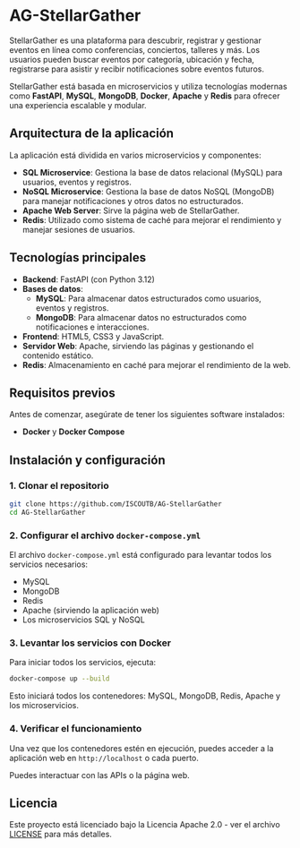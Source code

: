 # AG-StellarGather
StellarGather es una plataforma para descubrir, registrar y gestionar eventos en línea como conferencias, conciertos, talleres y más. Los usuarios pueden buscar eventos por categoría, ubicación y fecha, registrarse para asistir y recibir notificaciones sobre eventos futuros.

StellarGather está basada en microservicios y utiliza tecnologías modernas como **FastAPI**, **MySQL**, **MongoDB**, **Docker**, **Apache** y **Redis** para ofrecer una experiencia escalable y modular.

## Arquitectura de la aplicación

La aplicación está dividida en varios microservicios y componentes:

- **SQL Microservice**: Gestiona la base de datos relacional (MySQL) para usuarios, eventos y registros.
- **NoSQL Microservice**: Gestiona la base de datos NoSQL (MongoDB) para manejar notificaciones y otros datos no estructurados.
- **Apache Web Server**: Sirve la página web de StellarGather.
- **Redis**: Utilizado como sistema de caché para mejorar el rendimiento y manejar sesiones de usuarios.
  
## Tecnologías principales

- **Backend**: FastAPI (con Python 3.12)
- **Bases de datos**:
  - **MySQL**: Para almacenar datos estructurados como usuarios, eventos y registros.
  - **MongoDB**: Para almacenar datos no estructurados como notificaciones e interacciones.
- **Frontend**: HTML5, CSS3 y JavaScript.
- **Servidor Web**: Apache, sirviendo las páginas y gestionando el contenido estático.
- **Redis**: Almacenamiento en caché para mejorar el rendimiento de la web.

## Requisitos previos

Antes de comenzar, asegúrate de tener los siguientes software instalados:

- **Docker** y **Docker Compose**

## Instalación y configuración

### 1. Clonar el repositorio

```bash
git clone https://github.com/ISCOUTB/AG-StellarGather
cd AG-StellarGather
```

### 2. Configurar el archivo `docker-compose.yml`

El archivo `docker-compose.yml` está configurado para levantar todos los servicios necesarios:

- MySQL
- MongoDB
- Redis
- Apache (sirviendo la aplicación web)
- Los microservicios SQL y NoSQL

### 3. Levantar los servicios con Docker

Para iniciar todos los servicios, ejecuta:

```bash
docker-compose up --build
```

Esto iniciará todos los contenedores: MySQL, MongoDB, Redis, Apache y los microservicios.

### 4. Verificar el funcionamiento

Una vez que los contenedores estén en ejecución, puedes acceder a la aplicación web en `http://localhost` o cada puerto.

Puedes interactuar con las APIs o la página web.


## Licencia

Este proyecto está licenciado bajo la Licencia Apache 2.0 - ver el archivo [LICENSE](LICENSE) para más detalles.

